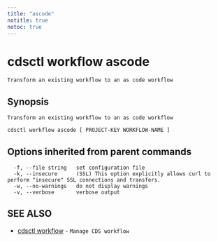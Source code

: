 ```yaml
---
title: "ascode"
notitle: true
notoc: true
---
```

# cdsctl workflow ascode

`Transform an existing workflow to an as code workflow`

## Synopsis

`Transform an existing workflow to an as code workflow`

```
cdsctl workflow ascode [ PROJECT-KEY WORKFLOW-NAME ]
```

## Options inherited from parent commands

```
  -f, --file string   set configuration file
  -k, --insecure      (SSL) This option explicitly allows curl to perform "insecure" SSL connections and transfers.
  -w, --no-warnings   do not display warnings
  -v, --verbose       verbose output
```

## SEE ALSO

* [cdsctl workflow](/docs/components/cdsctl/workflow/)	 - `Manage CDS workflow`

